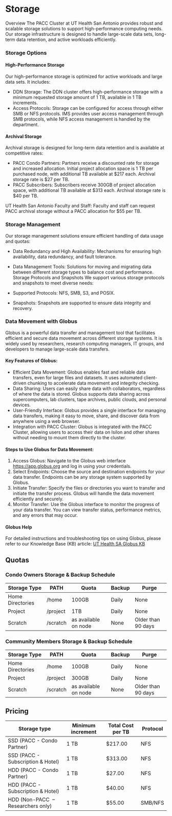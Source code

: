 # Storage

Overview
The PACC Cluster at UT Health San Antonio provides robust and scalable storage solutions to support high-performance computing needs. Our storage infrastructure is designed to handle large-scale data sets, long-term data retention, and active workloads efficiently.

### Storage Options
#### High-Performance Storage
Our high-performance storage is optimized for active workloads and large data sets. It includes:

* DDN Storage: The DDN cluster offers high-performance storage with a minimum requested storage amount of 1 TB, available in 1 TB increments.
* Access Protocols: Storage can be configured for access through either SMB or NFS protocols. IMS provides user access management through SMB protocols, while NFS access management is handled by the department.

#### Archival Storage
Archival storage is designed for long-term data retention and is available at competitive rates:

* PACC Condo Partners: Partners receive a discounted rate for storage and increased allocation. Initial project allocation space is 1 TB per purchased node, with additional TB available at $217 each. Archival storage rate is $27 per TB.
* PACC Subscribers: Subscribers receive 300GB of project allocation space, with additional TB available at $313 each. Archival storage rate is $40 per TB.

UT Health San Antonio Faculty and Staff: Faculty and staff can request PACC archival storage without a PACC allocation for $55 per TB.

### Storage Management
Our storage management solutions ensure efficient handling of data usage and quotas:

* Data Redundancy and High Availability: Mechanisms for ensuring high availability, data redundancy, and fault tolerance.
* Data Management Tools: Solutions for moving and migrating data between different storage types to balance cost and performance.
Storage Protocols and Snapshots
We support various storage protocols and snapshots to meet diverse needs:

* Supported Protocols: NFS, SMB, S3, and POSIX.
* Snapshots: Snapshots are supported to ensure data integrity and recovery.


### Data Movement with Globus
Globus is a powerful data transfer and management tool that facilitates efficient and secure data movement across different storage systems. It is widely used by researchers, research computing managers, IT groups, and developers to manage large-scale data transfers.

#### Key Features of Globus:
* Efficient Data Movement: Globus enables fast and reliable data transfers, even for large files and datasets. It uses automated client-driven chunking to accelerate data movement and integrity checking.
* Data Sharing: Users can easily share data with collaborators, regardless of where the data is stored. Globus supports data sharing across supercomputers, lab clusters, tape archives, public clouds, and personal devices.
* User-Friendly Interface: Globus provides a single interface for managing data transfers, making it easy to move, share, and discover data from anywhere using a web browser.
* Integration with PACC Cluster: Globus is integrated with the PACC Cluster, allowing users to access their data on Isilon and other shares without needing to mount them directly to the cluster.

#### Steps to Use Globus for Data Movement:
1. Access Globus: Navigate to the Globus web interface https://app.globus.org and log in using your credentials.
2. Select Endpoints: Choose the source and destination endpoints for your data transfer. Endpoints can be any storage system supported by Globus.
3. Initiate Transfer: Specify the files or directories you want to transfer and initiate the transfer process. Globus will handle the data movement efficiently and securely.
4. Monitor Transfer: Use the Globus interface to monitor the progress of your data transfer. You can view transfer status, performance metrics, and any errors that may occur.

#### Globus Help
For detailed instructions and troubleshooting tips on using Globus, please refer to our Knowledge Base (KB) article: [UT Health SA Globus KB](https://uthscsa.teamdynamix.com/TDClient/2009/Portal/KB/ArticleDet?ID=92169)

## Quotas

### Condo Owners Storage & Backup Schedule
| Storage Type     | PATH     | Quota                | Backup | Purge              |
| ---------------- | -------- | -------------------- | ------ | ------------------ |
| Home Directories | /home    | 100GB                | Daily  | None               |
| Project          | /project | 1TB                  | Daily  | None               |
| Scratch          | /scratch | as available on node | None   | Older than 90 days |


### Community Members Storage & Backup Schedule 
| Storage Type     | PATH     | Quota                | Backup | Purge              |
| ---------------- | -------- | -------------------- | ------ | ------------------ |
| Home Directories | /home    | 100GB                | Daily  | None               |
| Project          | /project | 300GB                | Daily  | None               |
| Scratch          | /scratch | as available on node | None   | Older than 90 days |

## Pricing 

| Storage type                       | Minimum increment | Total Cost per TB | Protocol |
| ---------------------------------- | ----------------- | ----------------- | -------- |
| SSD (PACC - Condo Partner)         | 1 TB              | $217.00           | NFS      |
| SSD (PACC - Subscription & Hotel)  | 1 TB              | $313.00           | NFS      |
| HDD (PACC - Condo Partner)         | 1 TB              | $27.00            | NFS      |
| HDD (PACC - Subscription & Hotel)  | 1 TB              | $40.00            | NFS      |
| HDD (Non-PACC  – Researchers only) | 1 TB              | $55.00            | SMB/NFS  |
